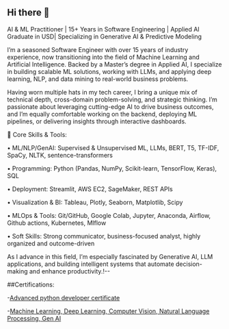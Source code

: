 ## Hi there 👋

AI & ML Practitioner | 15+ Years in Software Engineering | Applied AI Graduate in USD| Specializing in Generative AI & Predictive Modeling

I’m a seasoned Software Engineer with over 15 years of industry experience, now transitioning into the field of Machine Learning and Artificial Intelligence. Backed by a Master’s degree in Applied AI, I specialize in building scalable ML solutions, working with LLMs, and applying deep learning, NLP, and data mining to real-world business problems.

Having worn multiple hats in my tech career, I bring a unique mix of technical depth, cross-domain problem-solving, and strategic thinking. I’m passionate about leveraging cutting-edge AI to drive business outcomes, and I’m equally comfortable working on the backend, deploying ML pipelines, or delivering insights through interactive dashboards.

🔹 Core Skills & Tools:

• ML/NLP/GenAI: Supervised & Unsupervised ML, LLMs, BERT, T5, TF-IDF, SpaCy, NLTK, sentence-transformers

• Programming: Python (Pandas, NumPy, Scikit-learn, TensorFlow, Keras), SQL

• Deployment: Streamlit, AWS EC2, SageMaker, REST APIs

• Visualization & BI: Tableau, Plotly, Seaborn, Matplotlib, Scipy

• MLOps & Tools: Git/GitHub, Google Colab, Jupyter, Anaconda, Airflow, Github actions, Kubernetes, Mlflow

• Soft Skills: Strong communicator, business-focused analyst, highly organized and outcome-driven

As I advance in this field, I’m especially fascinated by Generative AI, LLM applications, and building intelligent systems that automate decision-making and enhance productivity.!--

##Certifications:

-[Advanced python developer certificate](https://verify.w3schools.com/1PXJ8RL8D6)

-[Machine Learning, Deep Learning, Computer Vision, Natural Language Processing, Gen AI](https://drive.google.com/file/d/1nv5twY7sduUf0kpjJTXLCjLRUaO2oMeL/view?usp=sharing)
